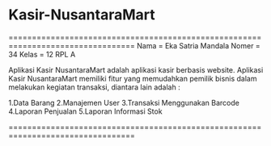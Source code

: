 # Kasir-NusantaraMart
=================================================================================
Nama = Eka Satria Mandala
Nomer = 34
Kelas = 12 RPL A

Aplikasi Kasir NusantaraMart adalah aplikasi kasir berbasis website.
Aplikasi Kasir NusantaraMart memiliki fitur yang memudahkan pemilik bisnis dalam melakukan kegiatan transaksi, diantara lain adalah :

1.Data Barang
2.Manajemen User
3.Transaksi Menggunakan Barcode
4.Laporan Penjualan
5.Laporan Informasi Stok


=================================================================================
